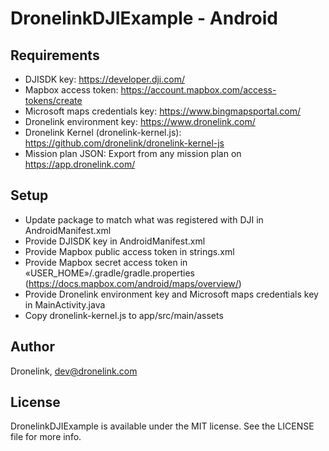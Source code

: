 # DronelinkDJIExample - Android

## Requirements

- DJISDK key: https://developer.dji.com/
- Mapbox access token: https://account.mapbox.com/access-tokens/create
- Microsoft maps credentials key: https://www.bingmapsportal.com/
- Dronelink environment key: https://www.dronelink.com/
- Dronelink Kernel (dronelink-kernel.js): https://github.com/dronelink/dronelink-kernel-js
- Mission plan JSON: Export from any mission plan on https://app.dronelink.com/

## Setup

- Update package to match what was registered with DJI in AndroidManifest.xml
- Provide DJISDK key in AndroidManifest.xml
- Provide Mapbox public access token in strings.xml
- Provide Mapbox secret access token in «USER_HOME»/.gradle/gradle.properties (https://docs.mapbox.com/android/maps/overview/)
- Provide Dronelink environment key and Microsoft maps credentials key in MainActivity.java
- Copy dronelink-kernel.js to app/src/main/assets

## Author

Dronelink, dev@dronelink.com

## License

DronelinkDJIExample is available under the MIT license. See the LICENSE file for more info.
